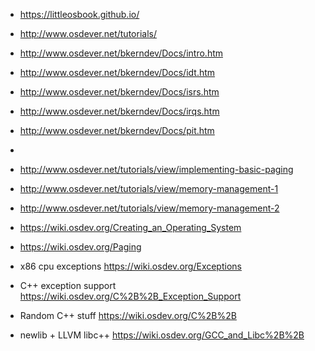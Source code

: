 * https://littleosbook.github.io/

* http://www.osdever.net/tutorials/

* http://www.osdever.net/bkerndev/Docs/intro.htm
* http://www.osdever.net/bkerndev/Docs/idt.htm
* http://www.osdever.net/bkerndev/Docs/isrs.htm
* http://www.osdever.net/bkerndev/Docs/irqs.htm
* http://www.osdever.net/bkerndev/Docs/pit.htm
*

* http://www.osdever.net/tutorials/view/implementing-basic-paging
* http://www.osdever.net/tutorials/view/memory-management-1
* http://www.osdever.net/tutorials/view/memory-management-2

* https://wiki.osdev.org/Creating_an_Operating_System
* https://wiki.osdev.org/Paging
* x86 cpu exceptions https://wiki.osdev.org/Exceptions
* C++ exception support https://wiki.osdev.org/C%2B%2B_Exception_Support
* Random C++ stuff https://wiki.osdev.org/C%2B%2B
* newlib + LLVM libc++ https://wiki.osdev.org/GCC_and_Libc%2B%2B
